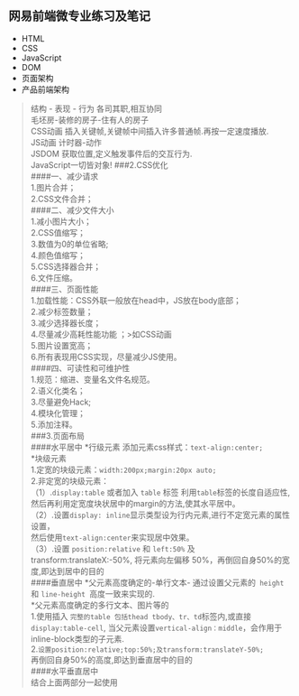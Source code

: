 ## 网易前端微专业练习及笔记
* HTML
* CSS
* JavaScript
* DOM
* 页面架构
* 产品前端架构

>  结构 -   表现   -    行为    各司其职,相互协同  
> 毛坯房-装修的房子-住有人的房子  
> CSS动画 插入关键帧,关键帧中间插入许多普通帧.再按一定速度播放.  
> JS动画 计时器-动作  
> JSDOM 获取位置,定义触发事件后的交互行为.  
> JavaScript一切皆对象! 
###2.CSS优化  
####一、减少请求  
 1.图片合并；  
 2.CSS文件合并；  
####二、减少文件大小  
 1.减小图片大小；  
 2.CSS值缩写；  
 3.数值为0的单位省略;  
 4.颜色值缩写；  
 5.CSS选择器合并；  
 6.文件压缩。  
####三、页面性能  
 1.加载性能：CSS外联一般放在head中，JS放在body底部；  
 2.减少标签数量；  
 3.减少选择器长度；  
 4.尽量减少高耗性能功能 ；>如CSS动画    
 5.图片设置宽高；  
 6.所有表现用CSS实现，尽量减少JS使用。  
####四、可读性和可维护性  
 1.规范：缩进、变量名文件名规范。  
 2.语义化类名；  
 3.尽量避免Hack;  
 4.模块化管理；  
 5.添加注释。  
###3.页面布局  
####水平居中
*行级元素 添加元素css样式：`text-align:center;`  
*块级元素  
	1.定宽的块级元素：`width:200px;margin:20px auto;`  
	2.非定宽的块级元素：  
	（1）.`display:table` 或者加入 `table` 标签 利用`table`标签的长度自适应性,然后再利用定宽度块状居中的margin的方法,使其水平居中。  
	（2）.设置`display: inline`显示类型设为行内元素,进行不定宽元素的属性设置，  
	      然后使用`text-align:center`来实现居中效果。  
	（3）.设置 `position:relative` 和 `left:50%` 及transform:translateX:-50%,  将元素向左偏移 50%，再倒回自身50%的宽度,即达到居中的目的  
####垂直居中
*父元素高度确定的-单行文本- 通过设置父元素的` height` 和 `line-height `高度一致来实现的.  
*父元素高度确定的多行文本、图片等的  
  1.使用插入 `完整的table 包括thead tbody、tr、td`标签内,或直接`display:table-cell`,   当父元素设置`vertical-align：middle`，会作用于inline-block类型的子元素.  
  2.`设置position:relative;top:50%;及transform:translateY-50%;`  
  再倒回自身50%的高度,即达到垂直居中的目的  
####水平垂直居中  
	结合上面两部分一起使用  
